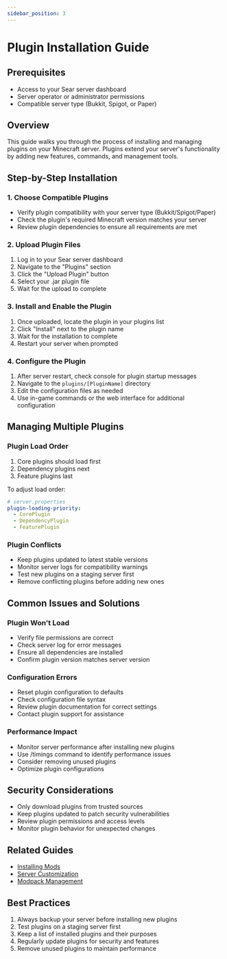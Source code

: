 ```yaml
---
sidebar_position: 3
---
```


# Plugin Installation Guide

## Prerequisites
- Access to your Sear server dashboard
- Server operator or administrator permissions
- Compatible server type (Bukkit, Spigot, or Paper)

## Overview
This guide walks you through the process of installing and managing plugins on your Minecraft server. Plugins extend your server's functionality by adding new features, commands, and management tools.

## Step-by-Step Installation

### 1. Choose Compatible Plugins
- Verify plugin compatibility with your server type (Bukkit/Spigot/Paper)
- Check the plugin's required Minecraft version matches your server
- Review plugin dependencies to ensure all requirements are met

### 2. Upload Plugin Files
1. Log in to your Sear server dashboard
2. Navigate to the "Plugins" section
3. Click the "Upload Plugin" button
4. Select your .jar plugin file
5. Wait for the upload to complete

### 3. Install and Enable the Plugin
1. Once uploaded, locate the plugin in your plugins list
2. Click "Install" next to the plugin name
3. Wait for the installation to complete
4. Restart your server when prompted

### 4. Configure the Plugin
1. After server restart, check console for plugin startup messages
2. Navigate to the `plugins/[PluginName]` directory
3. Edit the configuration files as needed
4. Use in-game commands or the web interface for additional configuration

## Managing Multiple Plugins

### Plugin Load Order
1. Core plugins should load first
2. Dependency plugins next
3. Feature plugins last

To adjust load order:
```yaml
# server.properties
plugin-loading-priority:
  - CorePlugin
  - DependencyPlugin
  - FeaturePlugin
```

### Plugin Conflicts
- Keep plugins updated to latest stable versions
- Monitor server logs for compatibility warnings
- Test new plugins on a staging server first
- Remove conflicting plugins before adding new ones

## Common Issues and Solutions

### Plugin Won't Load
- Verify file permissions are correct
- Check server log for error messages
- Ensure all dependencies are installed
- Confirm plugin version matches server version

### Configuration Errors
- Reset plugin configuration to defaults
- Check configuration file syntax
- Review plugin documentation for correct settings
- Contact plugin support for assistance

### Performance Impact
- Monitor server performance after installing new plugins
- Use /timings command to identify performance issues
- Consider removing unused plugins
- Optimize plugin configurations

## Security Considerations
- Only download plugins from trusted sources
- Keep plugins updated to patch security vulnerabilities
- Review plugin permissions and access levels
- Monitor plugin behavior for unexpected changes

## Related Guides
- [Installing Mods](install-mods.md)
- [Server Customization](server-customization.md)
- [Modpack Management](modpack-management.md)

## Best Practices
1. Always backup your server before installing new plugins
2. Test plugins on a staging server first
3. Keep a list of installed plugins and their purposes
4. Regularly update plugins for security and features
5. Remove unused plugins to maintain performance
